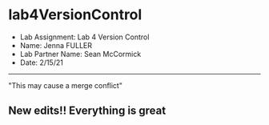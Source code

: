 # lab4VersionControl
- Lab Assignment: Lab 4 Version Control
- Name: Jenna FULLER
- Lab Partner Name: Sean McCormick
- Date: 2/15/21

-----
"This may cause a merge conflict"

New edits!!
Everything is great
-----
